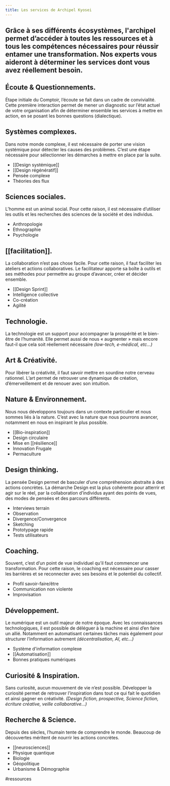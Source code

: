 ```yaml
---
title: Les services de Archipel Kyosei
---
```


## **Grâce à ses différents écosystèmes, l'archipel permet d’accéder à toutes les ressources et à tous les compétences nécessaires pour réussir entamer une transformation. Nos experts vous aideront à déterminer les services dont vous avez réellement besoin.**

## Écoute & Questionnements.

Étape initiale du Comptoir, l’écoute se fait dans un cadre de convivialité. Cette première interaction permet de mener un diagnostic sur l’état actuel de votre organisation afin de déterminer ensemble les services à mettre en action, en se posant les bonnes questions (dialectique).

## Systèmes complexes.

Dans notre monde complexe, il est nécessaire de porter une vision systémique pour détecter les causes des problèmes. C’est une étape nécessaire pour sélectionner les démarches à mettre en place par la suite.

- [[Design systémique]]
- [[Design régénératif]]
- Pensée complexe
- Théories des flux

## Sciences sociales.

L’homme est un animal social. Pour cette raison, il est nécessaire d’utiliser les outils et les recherches des sciences de la société et des individus.

- Anthropologie
- Ethnographie
- Psychologie

## [[facilitation]].

La collaboration n’est pas chose facile. Pour cette raison, il faut faciliter les ateliers et actions collaboratives. Le facilitateur apporte sa boîte à outils et ses méthodes pour permettre au groupe d’avancer, créer et décider ensemble.

- [[Design Sprint]]
- Intelligence collective
- Co-création
- Agilité

## Technologie.

La technologie est un support pour accompagner la prospérité et le bien-être de l’humanité. Elle permet aussi de nous « augmenter » mais encore faut-il que cela soit réellement nécessaire *(low-tech, e-médical, etc…)*

## Art & Créativité.

Pour libérer la créativité, il faut savoir mettre en sourdine notre cerveau rationnel. L’art permet de retrouver une dynamique de création, d’émerveillement et de renouer avec son intuition.

## Nature & Environnement.

Nous nous développons toujours dans un contexte particulier et nous sommes liés à la nature. C’est avec la nature que nous pourrons avancer, notamment en nous en inspirant le plus possible.

- [[Bio-inspiration]]
- Design circulaire
- Mise en [[résilience]]
- Innovation Frugale
- Permaculture

## Design thinking.

La pensée Design permet de basculer d’une compréhension abstraite à des actions concrètes. La démarche Design est la plus cohérente pour atterrir et agir sur le réel, par la collaboration d’individus ayant des points de vues, des modes de pensées et des parcours différents.

- Interviews terrain
- Observation
- Divergence/Convergence
- Sketching
- Prototypage rapide
- Tests utilisateurs

## Coaching.

Souvent, c’est d’un point de vue individuel qu’il faut commencer une transformation. Pour cette raison, le coaching est nécessaire pour casser les barrières et se reconnecter avec ses besoins et le potentiel du collectif.

- Profil savoir-faire/être
- Communication non violente
- Improvisation

## Développement.

Le numérique est un outil majeur de notre époque. Avec les connaissances technologiques, il est possible de déléguer à la machine et ainsi d’en faire un allié. Notamment en automatisant certaines tâches mais également pour structurer l’information autrement *(décentralisation, AI, etc…)*

- Système d'information complexe
- [[Automatisation]]
- Bonnes pratiques numériques

## Curiosité & Inspiration.

Sans curiosité, aucun mouvement de vie n’est possible. Développer la curiosité permet de retrouver l’inspiration dans tout ce qui fait le quotidien et ainsi gagner en créativité. *(Design fiction, prospective, Science fiction, écriture créative, veille collaborative…)*

## Recherche & Science.

Depuis des siècles, l’humain tente de comprendre le monde. Beaucoup de découvertes méritent de nourrir les actions concrètes.

- [[neurosciences]]
- Physique quantique
- Biologie
- Géopolitique
- Urbanisme & Démographie

#ressources
